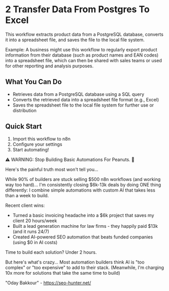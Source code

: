 # 2 Transfer Data From Postgres To Excel

This workflow extracts product data from a PostgreSQL database, converts it into a spreadsheet file, and saves the file to the local file system.

Example: A business might use this workflow to regularly export product information from their database (such as product names and EAN codes) into a spreadsheet file, which can then be shared with sales teams or used for other reporting and analysis purposes.

## What You Can Do
- Retrieves data from a PostgreSQL database using a SQL query
- Converts the retrieved data into a spreadsheet file format (e.g., Excel)
- Saves the spreadsheet file to the local file system for further use or distribution

## Quick Start
1. Import this workflow to n8n
2. Configure your settings
3. Start automating!

⚠️ WARNING: Stop Building Basic Automations For Peanuts. 🚫

Here's the painful truth most won't tell you...

While 90% of builders are stuck selling $500 n8n workflows (and working way too hard)...
I'm consistently closing $6k-13k deals by doing ONE thing differently:
I combine simple automations with custom AI that takes less than a week to build.

Recent client wins:
* Turned a basic invoicing headache into a $6k project that saves my client 20 hours/week
* Built a lead generation machine for law firms - they happily paid $13k (and it runs 24/7)
* Created AI-powered SEO automation that beats funded companies (using $0 in AI costs)

Time to build each solution? Under 2 hours.

But here's what's crazy...
Most automation builders think AI is "too complex" or "too expensive" to add to their stack.
(Meanwhile, I'm charging 10x more for solutions that take the same time to build)

"Oday Bakkour" - https://seo-hunter.net/
